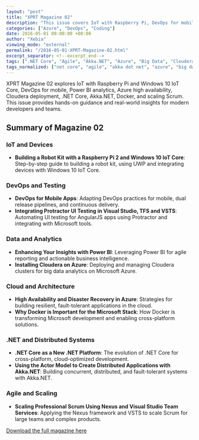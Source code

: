 ```yaml
---
layout: "post"
title: "XPRT Magazine 02"
description: "This issue covers IoT with Raspberry Pi, DevOps for mobile, Power BI, Azure high availability, Cloudera, .NET Core, Akka.NET, Docker, and scaling Scrum."
categories: ["Azure", "DevOps", "Coding"]
date: 2016-05-01 00:00:00 +00:00
author: "Xebia"
viewing_mode: "external"
permalink: "/2016-05-01-XPRT-Magazine-02.html"
excerpt_separator: <!--excerpt_end-->
tags: [".NET Core", "Agile", "Akka.NET", "Azure", "Big Data", "Cloudera", "Coding", "DevOps", "Distributed Systems", "Docker", "IoT", "Magazines", "Mobile Apps", "Nexus", "Power BI", "Raspberry Pi", "Scrum", "UI Testing", "UWP", "Visual Studio", "Windows 10 IoT Core"]
tags_normalized: ["net core", "agile", "akka dot net", "azure", "big data", "cloudera", "coding", "devops", "distributed systems", "docker", "iot", "magazines", "mobile apps", "nexus", "power bi", "raspberry pi", "scrum", "ui testing", "uwp", "visual studio", "windows 10 iot core"]
---
```


XPRT Magazine 02 explores IoT with Raspberry Pi and Windows 10 IoT Core, DevOps for mobile, Power BI analytics, Azure high availability, Cloudera deployment, .NET Core, Akka.NET, Docker, and scaling Scrum. This issue provides hands-on guidance and real-world insights for modern developers and teams.
<!--excerpt_end-->

## Summary of Magazine 02

### IoT and Devices

- **Building a Robot Kit with a Raspberry Pi 2 and Windows 10 IoT Core**: Step-by-step guide to building a robot kit, using UWP and integrating devices with Windows 10 IoT Core.

### DevOps and Testing

- **DevOps for Mobile Apps**: Adapting DevOps practices for mobile, dual release pipelines, and continuous delivery.
- **Integrating Protractor UI Testing in Visual Studio, TFS and VSTS**: Automating UI testing for AngularJS apps using Protractor and integrating with Microsoft tools.

### Data and Analytics

- **Enhancing Your Insights with Power BI**: Leveraging Power BI for agile reporting and actionable business intelligence.
- **Installing Cloudera on Azure**: Deploying and managing Cloudera clusters for big data analytics on Microsoft Azure.

### Cloud and Architecture

- **High Availability and Disaster Recovery in Azure**: Strategies for building resilient, fault-tolerant applications in the cloud.
- **Why Docker is Important for the Microsoft Stack**: How Docker is transforming Microsoft development and enabling cross-platform solutions.

### .NET and Distributed Systems

- **.NET Core as a New .NET Platform**: The evolution of .NET Core for cross-platform, cloud-optimized development.
- **Using the Actor Model to Create Distributed Applications with Akka.NET**: Building concurrent, distributed, and fault-tolerant systems with Akka.NET.

### Agile and Scaling

- **Scaling Professional Scrum Using Nexus and Visual Studio Team Services**: Applying the Nexus framework and VSTS to scale Scrum for large teams and complex products.

[Download the full magazine here](https://xebia.com/media/2025/05/Xpirit-magazine-2-final.pdf)
